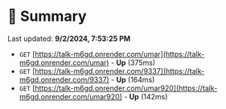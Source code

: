 # 📖 Summary
Last updated: **9/2/2024, 7:53:25 PM**

- `GET` [https://talk-m6gd.onrender.com/umar](https://talk-m6gd.onrender.com/umar) - **Up** (375ms)
- `GET` [https://talk-m6gd.onrender.com/9337](https://talk-m6gd.onrender.com/9337) - **Up** (164ms)
- `GET` [https://talk-m6gd.onrender.com/umar920](https://talk-m6gd.onrender.com/umar920) - **Up** (142ms)
